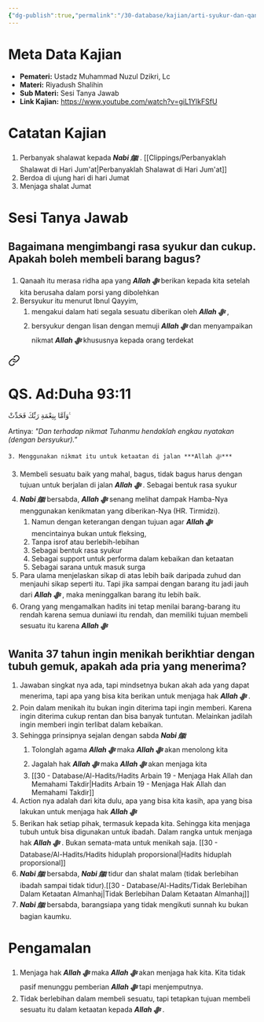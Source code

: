 ```yaml
---
{"dg-publish":true,"permalink":"/30-database/kajian/arti-syukur-dan-qanaah/","tags":["kajian"]}
---
```





# Meta Data Kajian 
<div><ul class="dataview list-view-ul"><li><span><strong>Pemateri:</strong> Ustadz Muhammad Nuzul Dzikri, Lc</span></li><li><span><strong>Materi:</strong> Riyadush Shalihin</span></li><li><span><strong>Sub Materi:</strong> Sesi Tanya Jawab</span></li><li><span><strong>Link Kajian:</strong> <a rel="noopener nofollow" class="external-link" href="https://www.youtube.com/watch?v=giL1YlkFSfU" target="_blank">https://www.youtube.com/watch?v=giL1YlkFSfU</a></span></li></ul></div>

# Catatan Kajian
1. Perbanyak shalawat kepada ***Nabi ﷺ***  . [[Clippings/Perbanyaklah Shalawat di Hari Jum'at\|Perbanyaklah Shalawat di Hari Jum'at]]
2. Berdoa di ujung hari di hari Jumat
3. Menjaga shalat Jumat


# Sesi Tanya Jawab
## Bagaimana mengimbangi rasa syukur dan cukup. Apakah boleh membeli barang bagus?
1. Qanaah itu merasa ridha apa yang ***Allah ﷻ*** berikan kepada kita setelah kita berusaha dalam porsi yang dibolehkan
2. Bersyukur itu menurut Ibnul Qayyim, 
	1. mengakui dalam hati segala sesuatu diberikan oleh ***Allah ﷻ*** , 
	2. bersyukur dengan lisan dengan memuji ***Allah ﷻ*** dan menyampaikan nikmat ***Allah ﷻ***  khususnya kepada orang terdekat
<div class="transclusion internal-embed is-loaded"><a class="markdown-embed-link" href="/30-database/al-quran/all-surah/#qs-ad-duha-93-11" aria-label="Open link"><svg xmlns="http://www.w3.org/2000/svg" width="24" height="24" viewBox="0 0 24 24" fill="none" stroke="currentColor" stroke-width="2" stroke-linecap="round" stroke-linejoin="round" class="svg-icon lucide-link"><path d="M10 13a5 5 0 0 0 7.54.54l3-3a5 5 0 0 0-7.07-7.07l-1.72 1.71"></path><path d="M14 11a5 5 0 0 0-7.54-.54l-3 3a5 5 0 0 0 7.07 7.07l1.71-1.71"></path></svg></a><div class="markdown-embed">



# QS. Ad:Duha 93:11
وَاَمَّا بِنِعْمَةِ رَبِّكَ فَحَدِّثْ ࣖ

Artinya: *"Dan terhadap nikmat Tuhanmu hendaklah engkau nyatakan (dengan bersyukur)."*



</div></div>

	3. Menggunakan nikmat itu untuk ketaatan di jalan ***Allah ﷻ*** 
3. Membeli sesuatu baik yang mahal, bagus, tidak bagus harus dengan tujuan untuk berjalan di jalan ***Allah ﷻ*** . Sebagai bentuk rasa syukur
4. ***Nabi ﷺ***  bersabda, ***Allah ﷻ*** senang melihat dampak Hamba-Nya menggunakan kenikmatan yang diberikan-Nya (HR. Tirmidzi). 
	1. Namun dengan keterangan dengan tujuan agar ***Allah ﷻ*** mencintainya bukan untuk fleksing,
	2. Tanpa isrof atau berlebih-lebihan
	3. Sebagai bentuk rasa syukur
	4. Sebagai support untuk performa dalam kebaikan dan ketaatan
	5. Sebagai sarana untuk masuk surga
5. Para ulama menjelaskan sikap di atas lebih baik daripada zuhud dan menjauhi sikap seperti itu. Tapi jika sampai dengan barang itu jadi jauh dari ***Allah ﷻ*** , maka meninggalkan barang itu lebih baik.
6. Orang yang mengamalkan hadits ini tetap menilai barang-barang itu rendah karena semua duniawi itu rendah, dan memiliki tujuan membeli sesuatu itu karena ***Allah ﷻ*** 


## Wanita 37 tahun ingin menikah berikhtiar dengan tubuh gemuk, apakah ada pria yang menerima?
1. Jawaban singkat nya ada, tapi mindsetnya bukan  akah ada yang dapat menerima, tapi apa yang bisa kita berikan untuk menjaga hak ***Allah ﷻ*** .
2. Poin dalam menikah itu bukan ingin diterima tapi ingin memberi. Karena ingin diterima cukup rentan dan bisa banyak tuntutan. Melainkan jadilah ingin memberi ingin terlibat dalam kebaikan.
3. Sehingga prinsipnya sejalan dengan sabda ***Nabi ﷺ***  
	1. Tolonglah agama ***Allah ﷻ*** maka ***Allah ﷻ*** akan menolong kita
	2. Jagalah hak ***Allah ﷻ*** maka ***Allah ﷻ*** akan menjaga kita 
	3. [[30 - Database/Al-Hadits/Hadits Arbain 19 - Menjaga Hak Allah dan Memahami Takdir\|Hadits Arbain 19 - Menjaga Hak Allah dan Memahami Takdir]]
4. Action nya adalah dari kita dulu, apa yang bisa kita kasih, apa yang bisa lakukan untuk menjaga hak ***Allah ﷻ*** 
5. Berikan hak setiap pihak, termasuk kepada kita. Sehingga kita menjaga tubuh untuk bisa digunakan untuk ibadah. Dalam rangka untuk menjaga hak ***Allah ﷻ*** . Bukan semata-mata untuk menikah saja. [[30 - Database/Al-Hadits/Hadits hiduplah proporsional\|Hadits hiduplah proporsional]]
6. ***Nabi ﷺ***  bersabda, ***Nabi ﷺ***  tidur dan shalat malam (tidak berlebihan ibadah sampai tidak tidur).[[30 - Database/Al-Hadits/Tidak Berlebihan Dalam Ketaatan  Almanhaj\|Tidak Berlebihan Dalam Ketaatan  Almanhaj]]
7. ***Nabi ﷺ***  bersabda, barangsiapa yang tidak mengikuti sunnah ku bukan bagian kaumku.

# Pengamalan
1. Menjaga hak ***Allah ﷻ*** maka ***Allah ﷻ*** akan menjaga hak kita. Kita tidak pasif menunggu pemberian ***Allah ﷻ*** tapi menjemputnya.
2. Tidak berlebihan dalam membeli sesuatu, tapi tetapkan tujuan membeli sesuatu itu dalam ketaatan kepada ***Allah ﷻ*** .
 
 